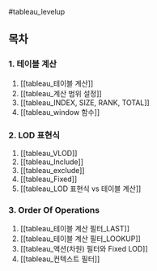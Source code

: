 #tableau_levelup 

## 목차

### 1. 테이블 계산
1. [[tableau_테이블 계산]]
2. [[tableau_계산 범위 설정]]
3. [[tableau_INDEX, SIZE, RANK, TOTAL]]
4. [[tableau_window 함수]]

### 2. LOD 표현식
1. [[tableau_VLOD]]
2. [[tableau_Include]]
3. [[tableau_exclude]]
4. [[tableau_Fixed]]
5. [[tableau_LOD 표현식 vs 테이블 계산]]

### 3. Order Of Operations
1. [[tableau_테이블 계산 필터_LAST]]
2. [[tableau_테이블 계산 필터_LOOKUP]]
3. [[tableau_액션(차원) 필터와 Fixed LOD]]
4. [[tableau_컨텍스트 필터]]